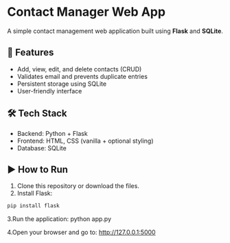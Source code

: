 # Contact Manager Web App

A simple contact management web application built using **Flask** and **SQLite**.

## 🚀 Features

- Add, view, edit, and delete contacts (CRUD)
- Validates email and prevents duplicate entries
- Persistent storage using SQLite
- User-friendly interface

## 🛠️ Tech Stack

- Backend: Python + Flask
- Frontend: HTML, CSS (vanilla + optional styling)
- Database: SQLite

## ▶️ How to Run

1. Clone this repository or download the files.
2. Install Flask:
```bash
pip install flask
```
3.Run the application:
python app.py

4.Open your browser and go to:
http://127.0.0.1:5000

